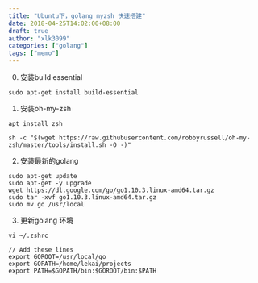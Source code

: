 ```yaml
---
title: "Ubuntu下，golang myzsh 快速搭建"
date: 2018-04-25T14:02:00+08:00
draft: true
author: "xlk3099"
categories: ["golang"]
tags: ["memo"]
---
```

0. 安装build essential

```
sudo apt-get install build-essential
```

1. 安装oh-my-zsh

```
apt install zsh

sh -c "$(wget https://raw.githubusercontent.com/robbyrussell/oh-my-zsh/master/tools/install.sh -O -)"

```

2. 安装最新的golang

```
sudo apt-get update
sudo apt-get -y upgrade
wget https://dl.google.com/go/go1.10.3.linux-amd64.tar.gz
sudo tar -xvf go1.10.3.linux-amd64.tar.gz
sudo mv go /usr/local

```

3. 更新golang 环境

```
vi ~/.zshrc

// Add these lines
export GOROOT=/usr/local/go
export GOPATH=/home/lekai/projects
export PATH=$GOPATH/bin:$GOROOT/bin:$PATH
```